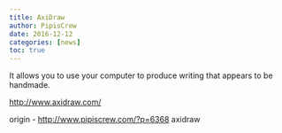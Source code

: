 ```yaml
---
title: AxiDraw
author: PipisCrew
date: 2016-12-12
categories: [news]
toc: true
---
```


It allows you to use your computer to produce writing that appears to be handmade.

http://www.axidraw.com/

origin - http://www.pipiscrew.com/?p=6368 axidraw